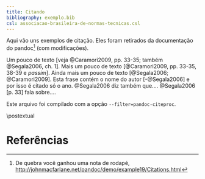 ```yaml
---
title: Citando
bibliography: exemplo.bib
csl: associacao-brasileira-de-normas-tecnicas.csl
---
```


Aqui vão uns exemplos de citação. Eles foram retirados da documentação do pandoc[^1] (com modificações).

[^1]: De quebra você ganhou uma nota de rodapé, <http://johnmacfarlane.net/pandoc/demo/example19/Citations.html>

Um pouco de texto [veja @Caramori2009, pp. 33-35; também @Segala2006, ch. 1]. Mais um pouco de texto [@Caramori2009, pp. 33-35, 38-39 e *passim*]. Ainda mais um pouco de texto [@Segala2006; @Caramori2009]. Esta frase contém o nome do autor [-@Segala2006] e por isso é citado só o ano. @Segala2006 diz também que.... @Segala2006 [p. 33] fala sobre....

Este arquivo foi compilado com a opção `--filter=pandoc-citeproc`.

\postextual

# Referências
